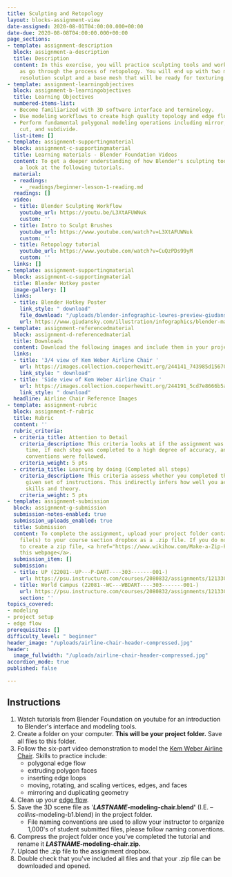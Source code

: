 ```yaml
---
title: Sculpting and Retopology
layout: blocks-assignment-view
date-assigned: 2020-08-01T04:00:00.000+00:00
date-due: 2020-08-08T04:00:00.000+00:00
page_sections:
- template: assignment-description
  block: assignment-a-description
  title: Description
  content: In this exercise, you will practice sculpting tools and workflows, as well
    as go through the process of retopology. You will end up with two models, a high
    resolution sculpt and a base mesh that will be ready for texturing.
- template: assignment-learningobjectives
  block: assignment-b-learningobjectives
  title: Learning Objectives
  numbered-items-list:
  - Become familiarized with 3D software interface and terminology.
  - Use modeling workflows to create high quality topology and edge flow.
  - Perform fundamental polygonal modeling operations including mirror, extrude, loop
    cut, and subdivide.
  list-item: []
- template: assignment-supportingmaterial
  block: assignment-c-supportingmaterial
  title: Learning materials - Blender Foundation Videos
  content: To get a deeper understanding of how Blender's sculpting tools work, have
    a look at the following tutorials.
  material:
  - readings:
    - _readings/beginner-lesson-1-reading.md
  readings: []
  video:
  - title: Blender Sculpting Workflow
    youtube_url: https://youtu.be/L3XtAFUWNuk
    custom: ''
  - title: Intro to Sculpt Brushes
    youtube_url: https://www.youtube.com/watch?v=L3XtAFUWNuk
    custom: ''
  - title: Retopology tutorial
    youtube_url: https://www.youtube.com/watch?v=CuQzPDs99yM
    custom: ''
  links: []
- template: assignment-supportingmaterial
  block: assignment-c-supportingmaterial
  title: Blender Hotkey poster
  image-gallery: []
  links:
  - title: Blender Hotkey Poster
    link_style: " download"
    file_download: "/uploads/blender-infographic-lowres-preview-giudansky.jpg"
    url: https://www.giudansky.com/illustration/infographics/blender-map
- template: assignment-referencedmaterial
  block: assignment-d-referencedmaterial
  title: Downloads
  content: Download the following images and include them in your project folder.
  links:
  - title: '3/4 view of Kem Weber Airline Chair '
    url: https://images.collection.cooperhewitt.org/244141_743985d156708c43_b.jpg
    link_style: " download"
  - title: 'Side view of Kem Weber Airline Chair '
    url: https://images.collection.cooperhewitt.org/244191_5cd7e8666b5a9bfe_b.jpg
    link_style: " download"
  headline: Airline Chair Reference Images
- template: assignment-rubric
  block: assignment-f-rubric
  title: Rubric
  content: ''
  rubric_criteria:
  - criteria_title: Attention to Detail
    criteria_description: This criteria looks at if the assignment was submitted on
      time, if each step was completed to a high degree of accuracy, and if file naming
      conventions were followed.
    criteria_weight: 5 pts
  - criteria_title: Learning by doing (Completed all steps)
    criteria_description: This criteria assess whether you completed the assignment's
      given set of instructions. This indirectly infers how well you acquired foundational
      skills and theory.
    criteria_weight: 5 pts
- template: assignment-submission
  block: assignment-g-submission
  submission-notes-enabled: true
  submission_uploads_enabled: true
  title: Submission
  content: To complete the assignment, upload your project folder containing your
    file(s) to your course section dropbox as a .zip file. If you do not know how
    to create a zip file, <a href="https://www.wikihow.com/Make-a-Zip-File" title="">see
    this webpage</a>.
  submission_item: []
  submission:
  - title: UP (22081--UP---P-DART----303-------001-)
    url: https://psu.instructure.com/courses/2080832/assignments/12133049
  - title: World Campus (22081--WC---WBDART----303-------001-)
    url: https://psu.instructure.com/courses/2080832/assignments/12133049
    section: ''
topics_covered:
- modeling
- project setup
- edge flow
prerequisites: []
difficulty_level: " beginner"
header_image: "/uploads/airline-chair-header-compressed.jpg"
header:
  image_fullwidth: "/uploads/airline-chair-header-compressed.jpg"
accordion_mode: true
published: false

---
```

## Instructions

1. Watch tutorials from Blender Foundation on youtube for an introduction to Blender's interface and modeling tools.
2. Create a folder on your computer. **This will be your project folder.** Save all files to this folder.
3. Follow the six-part video demonstration to model the [Kem Weber Airline Chair](https://collection.cooperhewitt.org/objects/404536651/images/). Skills to practice include:
   * polygonal edge flow
   * extruding polygon faces
   * inserting edge loops
   * moving, rotating, and scaling vertices, edges, and faces
   * mirroring and duplicating geometry
4. Clean up your [edge flow](https://www.youtube.com/watch?v=Lip59doQQRk).
5. Save the 3D scene file as '**_LASTNAME_-modeling-chair.blend'** (I.E. – _collins_-modeling-b1.blend) in the project folder.
   * File naming conventions are used to allow your instructor to organize 1,000's of student submitted files, please follow naming conventions.
6. Compress the project folder once you’ve completed the tutorial and rename it **_LASTNAME_-modeling-chair.zip.**
7. Upload the .zip file to the assignment dropbox.
8. Double check that you've included all files and that your .zip file can be downloaded and opened.